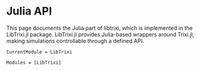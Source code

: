 # Julia API

This page documents the Julia part of libtrixi, which is implemented in the LibTrixi.jl package. LibTrixi.jl provides Julia-based wrappers around Trixi.jl, making simulations controllable through a defined API.

```@meta
CurrentModule = LibTrixi
```

```@autodocs
Modules = [LibTrixi]
```
